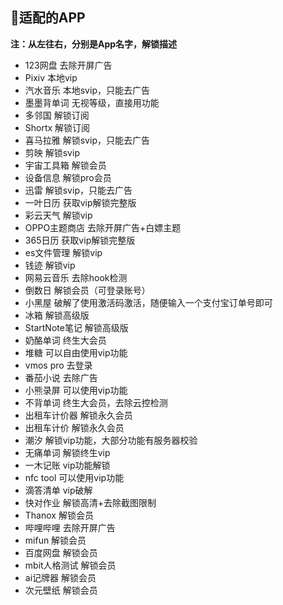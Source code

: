 ## 🎇适配的APP

**注：从左往右，分别是App名字，解锁描述**

- 123网盘 去除开屏广告
- Pixiv 本地vip
- 汽水音乐 本地svip，只能去广告
- 墨墨背单词 无视等级，直接用功能
- 多邻国 解锁订阅
- Shortx 解锁订阅
- 喜马拉雅 解锁svip，只能去广告
- 剪映 解锁svip
- 宇宙工具箱 解锁会员
- 设备信息 解锁pro会员
- 迅雷 解锁svip，只能去广告
- 一叶日历 获取vip解锁完整版
- 彩云天气 解锁vip
- OPPO主题商店 去除开屏广告+白嫖主题
- 365日历 获取vip解锁完整版
- es文件管理 解锁vip
- 钱迹 解锁vip
- 网易云音乐 去除hook检测
- 倒数日  解锁会员（可登录账号）
- 小黑屋 破解了使用激活码激活，随便输入一个支付宝订单号即可
- 冰箱 解锁高级版
- StartNote笔记 解锁高级版
- 奶酪单词 终生大会员
- 堆糖 可以自由使用vip功能
- vmos pro 去登录
- 番茄小说 去除广告 
- 小熊录屏 可以使用vip功能
- 不背单词 终生大会员，去除云控检测
- 出租车计价器 解锁永久会员
- 出租车计价 解锁永久会员
- 潮汐 解锁vip功能，大部分功能有服务器校验
- 无痛单词 解锁终生vip
- 一木记账 vip功能解锁
- nfc tool 可以使用vip功能
- 滴答清单 vip破解
- 快对作业 解锁高清+去除截图限制
- Thanox 解锁会员
- 哔哩哔哩 去除开屏广告
- mifun 解锁会员
- 百度网盘 解锁会员
- mbit人格测试 解锁会员
- ai记牌器 解锁会员
- 次元壁纸 解锁会员
